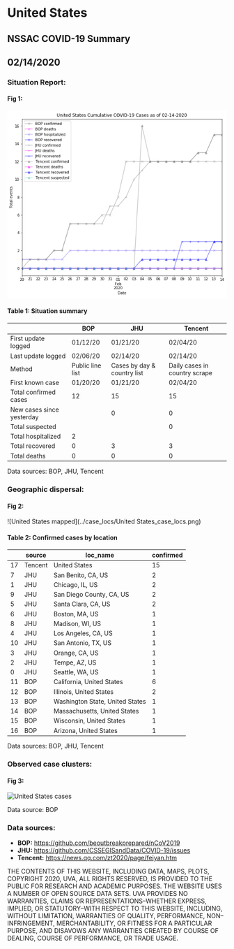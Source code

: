 # United States
## NSSAC COVID-19 Summary
## 02/14/2020



 ### Situation Report:
#### Fig 1:
![United States cases](../merged_histories/United_States_merged_histories.png)

#### Table 1: Situation summary
|                           | BOP              | JHU                         | Tencent                       |
|---------------------------|------------------|-----------------------------|-------------------------------|
| First update logged       | 01/12/20         | 01/21/20                    | 02/04/20                      |
| Last update logged        | 02/06/20         | 02/14/20                    | 02/14/20                      |
| Method                    | Public line list | Cases by day & country list | Daily cases in country scrape |
| First known case          | 01/20/20         | 01/21/20                    | 02/04/20                      |
| Total confirmed cases     | 12               | 15                          | 15                            |
| New cases since yesterday |                  | 0                           | 0                             |
| Total suspected           |                  |                             | 0                             |
| Total hospitalized        | 2                |                             |                               |
| Total recovered           | 0                | 3                           | 3                             |
| Total deaths              | 0                | 0                           | 0                             |
Data sources: BOP, JHU, Tencent


### Geographic dispersal:
#### Fig 2:
![United States mapped](../case_locs/United States_case_locs.png)

#### Table 2: Confirmed cases by location
|    | source   | loc_name                        |   confirmed |
|----|----------|---------------------------------|-------------|
| 17 | Tencent  | United States                   |          15 |
|  7 | JHU      | San Benito, CA, US              |           2 |
|  1 | JHU      | Chicago, IL, US                 |           2 |
|  9 | JHU      | San Diego County, CA, US        |           2 |
|  5 | JHU      | Santa Clara, CA, US             |           2 |
|  6 | JHU      | Boston, MA, US                  |           1 |
|  8 | JHU      | Madison, WI, US                 |           1 |
|  4 | JHU      | Los Angeles, CA, US             |           1 |
| 10 | JHU      | San Antonio, TX, US             |           1 |
|  3 | JHU      | Orange, CA, US                  |           1 |
|  2 | JHU      | Tempe, AZ, US                   |           1 |
|  0 | JHU      | Seattle, WA, US                 |           1 |
| 11 | BOP      | California, United States       |           6 |
| 12 | BOP      | Illinois, United States         |           2 |
| 13 | BOP      | Washington State, United States |           1 |
| 14 | BOP      | Massachusetts, United States    |           1 |
| 15 | BOP      | Wisconsin, United States        |           1 |
| 16 | BOP      | Arizona, United States          |           1 |

Data sources: BOP, JHU, Tencent


### Observed case clusters:
#### Fig 3:
![United States cases](../cluster_analysis/United%20States_imported_cases.png)



Data source: BOP


### Data sources:
* **BOP:** https://github.com/beoutbreakprepared/nCoV2019
* **JHU:** https://github.com/CSSEGISandData/COVID-19/issues
* **Tencent:** https://news.qq.com/zt2020/page/feiyan.htm
    
    
    
    
    
THE CONTENTS OF THIS WEBSITE, INCLUDING DATA, MAPS, PLOTS, COPYRIGHT 2020, UVA, ALL RIGHTS RESERVED, IS PROVIDED TO THE PUBLIC FOR RESEARCH AND ACADEMIC PURPOSES. THE WEBSITE USES A NUMBER OF OPEN SOURCE DATA SETS. UVA PROVIDES NO WARRANTIES, CLAIMS OR REPRESENTATIONS–WHETHER EXPRESS, IMPLIED, OR STATUTORY–WITH RESPECT TO THIS WEBSITE, INCLUDING, WITHOUT LIMITATION, WARRANTIES OF QUALITY, PERFORMANCE, NON–INFRINGEMENT, MERCHANTABILITY, OR FITNESS FOR A PARTICULAR PURPOSE, AND DISAVOWS ANY WARRANTIES CREATED BY COURSE OF DEALING, COURSE OF PERFORMANCE, OR TRADE USAGE.